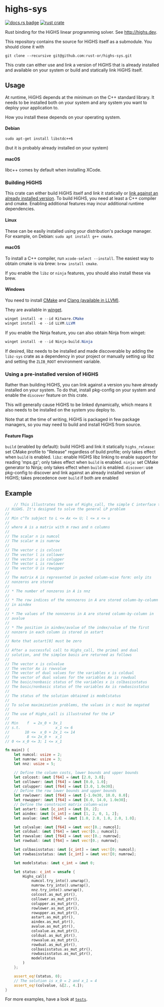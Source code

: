 # highs-sys

[![docs.rs badge](https://docs.rs/highs-sys/badge.svg)](https://docs.rs/highs-sys)
[![rust crate](https://img.shields.io/crates/v/highs-sys.svg)](https://lib.rs/highs-sys)

Rust binding for the HiGHS linear programming solver.
See http://highs.dev.

This repository contains the source for HiGHS itself as a submodule.
You should clone it with 

```
git clone --recursive git@github.com:rust-or/highs-sys.git
```

This crate can either use and link a version of HiGHS that is already installed and available on your system or build and statically link HiGHS itself.

## Usage

At runtime, HiGHS depends at the minimum on the C++ standard library.
It needs to be installed both on your system and any system you want to deploy your application to.

How you install these depends on your operating system.

#### Debian

```
sudo apt-get install libstdc++6
```

(but it is probably already installed on your system)

#### macOS

libc++ comes by default when installing XCode.

### Building HiGHS

This crate can either build HiGHS itself and link it statically or [link against an already installed version](#using-a-pre-installed-version-of-highs).
To build HiGHS, you need at least a C++ compiler and cmake.
Enabling additional features may incur additional runtime dependencies.

#### Linux

These can be easily installed using your distribution's package manager.
For example, on Debian: `sudo apt install g++ cmake`.

#### macOS

To install a C++ compiler, run `xcode-select --install`.
The easiest way to obtain cmake is via brew: `brew install cmake`.

If you enable the `libz` or `ninja` features, you should also install these via brew.

#### Windows

You need to install [CMake](https://cmake.org/download/) and [Clang (available in LLVM)](https://releases.llvm.org/download.html).

They are available in [winget](https://winget.run/).

```powershell
winget install -e --id Kitware.CMake
winget install -e --id LLVM.LLVM
```

If you enable the Ninja feature, you can also obtain Ninja from winget:

```powershell
winget install -e --id Ninja-build.Ninja
```

If desired, libz needs to be installed and made discoverable by adding the `libz-sys` crate as a dependency in your project or manually setting up libz and setting the `ZLIB_ROOT` environment variable.

### Using a pre-installed version of HiGHS

Rather than building HiGHS, you can link against a version you have already installed on your system.
To do that, install pkg-config on your system and enable the `discover` feature on this crate.

This will generally cause HiGHS to be linked dynamically, which means it also needs to be installed on the system you deploy to.

Note that at the time of writing, HiGHS is packaged in few package managers, so you may need to build and install HiGHS from source.

#### Feature Flags

`build` (enabled by default): build HiGHS and link it statically
`highs_release`: set CMake profile to "Release" regardless of build profile; only takes effect when `build` is enabled.
`libz`: enable HiGHS libz linking to enable support for reading 'mps.gz'; only takes effect when `build` is enabled.
`ninja`: set CMake generator to Ninja; only takes effect when `build` is enabled.
`discover`: use pkg-config to discover and link against an already installed version of HiGHS; takes precedence over `build` if both are enabled

## Example

```rust
    // This illustrates the use of Highs_call, the simple C interface to
// HiGHS. It's designed to solve the general LP problem
//
// Min c^Tx subject to L <= Ax <= U; l <= x <= u
//
// where A is a matrix with m rows and n columns
//
// The scalar n is numcol
// The scalar m is numrow
//
// The vector c is colcost
// The vector l is collower
// The vector u is colupper
// The vector L is rowlower
// The vector U is rowupper
//
// The matrix A is represented in packed column-wise form: only its
// nonzeros are stored
//
// * The number of nonzeros in A is nnz
//
// * The row indices of the nonnzeros in A are stored column-by-column
// in aindex
//
// * The values of the nonnzeros in A are stored column-by-column in
// avalue
//
// * The position in aindex/avalue of the index/value of the first
// nonzero in each column is stored in astart
//
// Note that astart[0] must be zero
//
// After a successful call to Highs_call, the primal and dual
// solution, and the simplex basis are returned as follows
//
// The vector x is colvalue
// The vector Ax is rowvalue
// The vector of dual values for the variables x is coldual
// The vector of dual values for the variables Ax is rowdual
// The basic/nonbasic status of the variables x is colbasisstatus
// The basic/nonbasic status of the variables Ax is rowbasisstatus
//
// The status of the solution obtained is modelstatus
//
// To solve maximization problems, the values in c must be negated
//
// The use of Highs_call is illustrated for the LP
//
// Min    f  = 2x_0 + 3x_1
// s.t.                x_1 <= 6
//       10 <=  x_0 + 2x_1 <= 14
//        8 <= 2x_0 +  x_1
// 0 <= x_0 <= 3; 1 <= x_1

fn main() {
    let numcol: usize = 2;
    let numrow: usize = 3;
    let nnz: usize = 5;

    // Define the column costs, lower bounds and upper bounds
    let colcost: &mut [f64] = &mut [2.0, 3.0];
    let collower: &mut [f64] = &mut [0.0, 1.0];
    let colupper: &mut [f64] = &mut [3.0, 1.0e30];
    // Define the row lower bounds and upper bounds
    let rowlower: &mut [f64] = &mut [-1.0e30, 10.0, 8.0];
    let rowupper: &mut [f64] = &mut [6.0, 14.0, 1.0e30];
    // Define the constraint matrix column-wise
    let astart: &mut [c_int] = &mut [0, 2];
    let aindex: &mut [c_int] = &mut [1, 2, 0, 1, 2];
    let avalue: &mut [f64] = &mut [1.0, 2.0, 1.0, 2.0, 1.0];

    let colvalue: &mut [f64] = &mut vec![0.; numcol];
    let coldual: &mut [f64] = &mut vec![0.; numcol];
    let rowvalue: &mut [f64] = &mut vec![0.; numrow];
    let rowdual: &mut [f64] = &mut vec![0.; numrow];

    let colbasisstatus: &mut [c_int] = &mut vec![0; numcol];
    let rowbasisstatus: &mut [c_int] = &mut vec![0; numrow];

    let modelstatus: &mut c_int = &mut 0;

    let status: c_int = unsafe {
        Highs_call(
            numcol.try_into().unwrap(),
            numrow.try_into().unwrap(),
            nnz.try_into().unwrap(),
            colcost.as_mut_ptr(),
            collower.as_mut_ptr(),
            colupper.as_mut_ptr(),
            rowlower.as_mut_ptr(),
            rowupper.as_mut_ptr(),
            astart.as_mut_ptr(),
            aindex.as_mut_ptr(),
            avalue.as_mut_ptr(),
            colvalue.as_mut_ptr(),
            coldual.as_mut_ptr(),
            rowvalue.as_mut_ptr(),
            rowdual.as_mut_ptr(),
            colbasisstatus.as_mut_ptr(),
            rowbasisstatus.as_mut_ptr(),
            modelstatus
        )
    };

    assert_eq!(status, 0);
    // The solution is x_0 = 2 and x_1 = 4
    assert_eq!(colvalue, &[2., 4.]);
}
```

For more examples, have a look at [`tests`](https://github.com/lovasoa/highs-sys/blob/master/tests).
